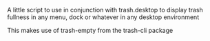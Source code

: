 A little script to use in conjunction with trash.desktop to display
trash fullness in any menu, dock or whatever in any desktop environment

This makes use of trash-empty from the trash-cli package